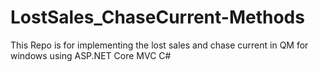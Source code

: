 # LostSales_ChaseCurrent-Methods
This Repo is for implementing the lost sales and chase current in QM for windows using ASP.NET Core MVC C#
